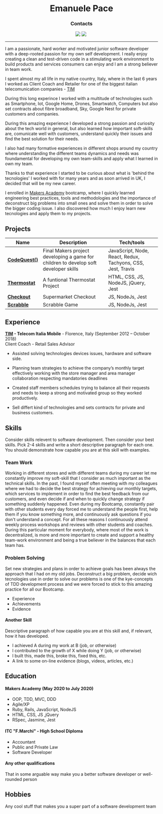 <h1 align="center" >Emanuele Pace</h1>


<h3 align="center" >Contacts</h3>

<div align="center">
  
<a href="https://www.linkedin.com/in/emanuele-pace10/"><img src="https://img.shields.io/badge/LinkedIn-0077B5?style=for-the-badge&logo=linkedin&logoColor=white"></a> <a href="mailto:emanuele.10@utlook.it"><img src="https://img.shields.io/badge/Microsoft_Outlook-0078D4?style=for-the-badge&logo=microsoft-outlook&logoColor=white"></a> <a href="https://github.com/Emanuele-20"><img src="https://img.shields.io/badge/GitHub-100000?style=for-the-badge&logo=github&logoColor=white" alt=""></a>


</div>

---------------


I am a passionate, hard worker and motivated junior software developer with a deep-rooted passion for my own self development. I really enjoy creating a clean and test-driven code in a stimulating work environment to build products and services consumers can enjoy and I am a strong believer in team work.

I spent almost my all life in my native country, Italy, where in the last 6 years I worked as Client Coach and Retailer for one of the biggest italian telecomunication companies -  [TIM](https://www.tim.it/)

During this long experince I worked with a multitude of technologies such as Smartphone, Iot, Google Home, Drones, Smartwatch, Computers but also set contracts about fibre broadband, Sky, Google Nest for private customers and companies.

During this amazing experience I developed a strong passion and curiosity about the tech world in general, but also learned how important soft-skills are, comunicate well with customers, understand quickly their issues and find the best solution for their needs.

I also had many formative experiences in different shops around my country where understanding the different teams dynamics and needs was foundamental for developing my own team-skills and apply what I learned in own my team.

Thanks to that experience I started to be curious about what is 'behind the tecnologies' I worked with for many years and as soon arrived in UK, I decided that will be my new career.

I enrolled in  [Makers Academy](https://makers.tech/) bootcamp, where I quickly learned engineering best practices, tools and methodologies and the importance of deconstruct big problems into small ones and solve them in order to solve the bigger coding issue.
I also discovered how much I enjoy learn new tecnologies and apply them to my projects.

## Projects

| Name                         | Description       | Tech/tools        |
| ---------------------------- | ----------------- | ----------------- |
| [**CodeQuest()**](https://github.com/Emanuele-20/codeQuest)| Final Makers project developing a game for children to develop soft developer skills | JavaScript, Node, React, Redux, Tachyons, CSS, Jest, Travis|
| [**Thermostat**](https://github.com/Emanuele-20/Thermostat) | A funtional Thermostat Project  | HTML, CSS, JS, NodeJS, jQuery, Jest              |
| [**Checkout**](https://github.com/Emanuele-20/checkout) | Supermarket Checkout | JS, NodeJs, Jest              |
| [**Scrabble**](https://github.com/Emanuele-20/scrabble) | Scrabble Game | JS, NodeJs, Jest              |


## Experience

**[TIM](www.tim.it) - Telecom Italia Mobile** - Florence, Italy
(September 2012 – October 2018)  
Client Coach - Retail Sales Advisor 

* Assisted solving technologies devices issues, hardware and software side. 

* Planning team strategies to achieve the company’s monthly target effectively working with the store manager and area manager collaboration respecting mandatories deadlines

* Created staff members schedules trying to balance all their requests and needs to keep a strong and motivated group so they worked productively. 

* Sell differt kind of technologies amd sets contracts for private and business customers. 


## Skills

Consider skills relevent to software development. Then consider your best skills. Pick 2-4 skills and write a short descriptive paragraph for each one. You should demonstrate how capable you are at this skill with examples.

### Team Work

Working in different stores and with different teams during my career let me constantly improve my soft-skill that I consider as much important as the technical skills.
In the past, I found myself often meeting with my colleagues where we had to decide the best strategy for achieving our monthly targets, which services to implement in order to find the best feedback from our customers, and even decide if and when to quickly change strategy if something suddenly happened.
Even during my Bootcamp, constantly pair with other students every day forced me to understand the people first, help them if you know something more, and continuously ask questions if you don't understand a concept. 
For all these reasons I continuously attend weekly process workshops and reviews with other students and coaches.
During this particular moment for everybody, where most of the work is decentralized, is more and more important to create and support a healthy team-work environment and being a true believer in the balances that each team has.

### Problem Solving 

Set new strategies and plans in order to achieve goals has been always the approach that I had on my old jobs. 
Deconstruct a big problem, decide wich tecnologies use in order to solve our problems is one of the kye-concepts of TDD development process and we were forced to stick to this amazing practice for all our Bootcamp. 


- Experience
- Achievements
- Evidence

#### Another Skill

Descriptive paragraph of how capable you are at this skill and, if relevant, how it has developed.

- I achieved A during my work at B (job, or otherwise)
- I contributed to the growth of X while doing Y (job, or otherwise)
- I built this, made this, broke this, fixed this, etc.
- A link to some on-line evidence (blogs, videos, articles, etc.)

## Education

#### Makers Academy (May 2020 to July 2020)

- OOP, TDD, MVC, DDD
- Agile/XP
- Ruby, Rails, JavaScript, NodeJS
- HTML, CSS, JS ,jQuery
- RSpec, Jasmine, Jest

#### ITC "F.Marchi" - High School Diploma 

- Accountant
- Public and Private Law
- Software Developer

#### Any other qualifications

That in some arguable way make you a better software developer or well-rounded person

## Hobbies

Any cool stuff that makes you a super part of a software development team
